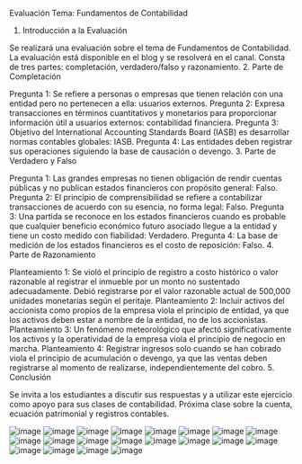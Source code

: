 Evaluación Tema: Fundamentos de Contabilidad

1. Introducción a la Evaluación

Se realizará una evaluación sobre el tema de Fundamentos de Contabilidad.
La evaluación está disponible en el blog y se resolverá en el canal.
Consta de tres partes: completación, verdadero/falso y razonamiento.
2. Parte de Completación

Pregunta 1: Se refiere a personas o empresas que tienen relación con una entidad pero no pertenecen a ella: usuarios externos.
Pregunta 2: Expresa transacciones en términos cuantitativos y monetarios para proporcionar información útil a usuarios externos: contabilidad financiera.
Pregunta 3: Objetivo del International Accounting Standards Board (IASB) es desarrollar normas contables globales: IASB.
Pregunta 4: Las entidades deben registrar sus operaciones siguiendo la base de causación o devengo.
3. Parte de Verdadero y Falso

Pregunta 1: Las grandes empresas no tienen obligación de rendir cuentas públicas y no publican estados financieros con propósito general: Falso.
Pregunta 2: El principio de comprensibilidad se refiere a contabilizar transacciones de acuerdo con su esencia, no forma legal: Falso.
Pregunta 3: Una partida se reconoce en los estados financieros cuando es probable que cualquier beneficio económico futuro asociado llegue a la entidad y tiene un costo medido con fiabilidad: Verdadero.
Pregunta 4: La base de medición de los estados financieros es el costo de reposición: Falso.
4. Parte de Razonamiento

Planteamiento 1: Se violó el principio de registro a costo histórico o valor razonable al registrar el inmueble por un monto no sustentado adecuadamente. Debió registrarse por el valor razonable actual de 500,000 unidades monetarias según el peritaje.
Planteamiento 2: Incluir activos del accionista como propios de la empresa viola el principio de entidad, ya que los activos deben estar a nombre de la entidad, no de los accionistas.
Planteamiento 3: Un fenómeno meteorológico que afectó significativamente los activos y la operatividad de la empresa viola el principio de negocio en marcha.
Planteamiento 4: Registrar ingresos solo cuando se han cobrado viola el principio de acumulación o devengo, ya que las ventas deben registrarse al momento de realizarse, independientemente del cobro.
5. Conclusión

Se invita a los estudiantes a discutir sus respuestas y a utilizar este ejercicio como apoyo para sus clases de contabilidad.
Próxima clase sobre la cuenta, ecuación patrimonial y registros contables.

![image](https://github.com/rggcontable/ContableTip-2016-100/assets/170726515/f7d6e201-7da5-4e30-8e4a-d63915e2568d)
![image](https://github.com/rggcontable/ContableTip-2016-100/assets/170726515/ab40cffb-a48a-4242-a209-ee8bc0a00ff9)
![image](https://github.com/rggcontable/ContableTip-2016-100/assets/170726515/7d239585-56ec-4fda-8e62-ef58bb0db44b)
![image](https://github.com/rggcontable/ContableTip-2016-100/assets/170726515/b4b09be4-56d7-4b56-9107-5b76077bab01)
![image](https://github.com/rggcontable/ContableTip-2016-100/assets/170726515/c8626fe6-8aef-47ad-9dab-d3ccf31a4ea6)
![image](https://github.com/rggcontable/ContableTip-2016-100/assets/170726515/cd71b52d-e398-42ea-8688-96a464ca82e7)
![image](https://github.com/rggcontable/ContableTip-2016-100/assets/170726515/7fce26f2-6b4b-4f30-81cb-fb061a88a753)
![image](https://github.com/rggcontable/ContableTip-2016-100/assets/170726515/0978435d-f3ac-413d-89d5-9080fde3942c)
![image](https://github.com/rggcontable/ContableTip-2016-100/assets/170726515/ace104d7-a2b5-4803-9f4a-83cb32809ab0)
![image](https://github.com/rggcontable/ContableTip-2016-100/assets/170726515/3d6f7eb5-fa4a-40ad-8d6b-a074304b0cbe)
![image](https://github.com/rggcontable/ContableTip-2016-100/assets/170726515/3970611b-0c76-43ef-afd2-05efa10bf987)
![image](https://github.com/rggcontable/ContableTip-2016-100/assets/170726515/abf29bd9-79f9-4401-9064-0f0e92f41e1a)
![image](https://github.com/rggcontable/ContableTip-2016-100/assets/170726515/890836c5-75cd-42b5-b43e-c9785569f32c)
![image](https://github.com/rggcontable/ContableTip-2016-100/assets/170726515/e539438f-da29-405f-93a4-d32b3e59d594)
![image](https://github.com/rggcontable/ContableTip-2016-100/assets/170726515/d8df6a96-52af-49c8-ade5-98d568e5f44e)
![image](https://github.com/rggcontable/ContableTip-2016-100/assets/170726515/4578918d-2d3e-42b6-9270-bc3bf18792b3)
![image](https://github.com/rggcontable/ContableTip-2016-100/assets/170726515/7da6b128-e6c6-4622-ba29-ed65a43e0587)
![image](https://github.com/rggcontable/ContableTip-2016-100/assets/170726515/5b4d2dda-e06a-4a6c-8500-95429caf1626)
![image](https://github.com/rggcontable/ContableTip-2016-100/assets/170726515/8f7c3644-54e2-4786-8158-c4979b999799)
![image](https://github.com/rggcontable/ContableTip-2016-100/assets/170726515/8447123c-a8cd-4645-a578-7010bb008d74)
